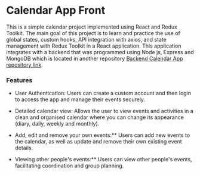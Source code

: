 # Calendar App Front
This is a simple calendar project implemented using React and Redux Toolkit. The main goal of this project is to learn and practice the use of global states, custom hooks, API integration with axios, and state management with Redux Toolkit in a React application. This application integrates with a backend that was programmed using Node js, Express and MongoDB which is located in another repository [Backend Calendar App repository link](https://github.com/victorgxn/calendarapp-backend).

### Features

- User Authentication: Users can create a custom account and then login to access the app and manage their events securely.

- Detailed calendar view: Allows the user to view events and activities in a clean and organised calendar where you can change its appearance (diary, daily, weekly and monthly).

- Add, edit and remove your own events:** Users can add new events to the calendar, as well as update and remove their own existing event details.

- Viewing other people's events:** Users can view other people's events, facilitating coordination and group planning.

